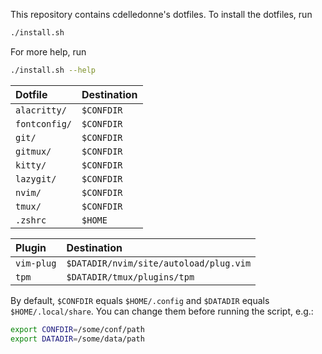 This repository contains cdelledonne's dotfiles. To install the dotfiles, run
```sh
./install.sh
```

For more help, run
```sh
./install.sh --help
```

| Dotfile       | Destination |
|:--------------|:------------|
| `alacritty/`  | `$CONFDIR`  |
| `fontconfig/` | `$CONFDIR`  |
| `git/`        | `$CONFDIR`  |
| `gitmux/`     | `$CONFDIR`  |
| `kitty/`      | `$CONFDIR`  |
| `lazygit/`    | `$CONFDIR`  |
| `nvim/`       | `$CONFDIR`  |
| `tmux/`       | `$CONFDIR`  |
| `.zshrc`      | `$HOME`     |

| Plugin     | Destination                            |
|:-----------|:---------------------------------------|
| `vim-plug` | `$DATADIR/nvim/site/autoload/plug.vim` |
| `tpm`      | `$DATADIR/tmux/plugins/tpm`            |

By default, `$CONFDIR` equals `$HOME/.config` and `$DATADIR` equals
`$HOME/.local/share`. You can change them before running the script, e.g.:
```sh
export CONFDIR=/some/conf/path
export DATADIR=/some/data/path
```
